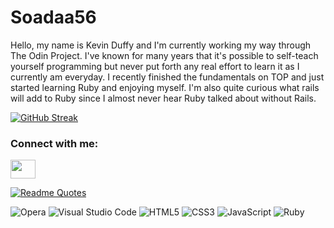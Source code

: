 # Soadaa56
Hello, my name is Kevin Duffy and I'm currently working my way through The Odin Project. I've known for many years that it's possible to self-teach yourself programming but never put forth any real effort to learn it as I currently am everyday. I recently finished the fundamentals on TOP and just started learning Ruby and enjoying myself. I'm also quite curious what rails will add to Ruby since I almost never hear Ruby talked about without Rails.


[![GitHub Streak](https://github-readme-streak-stats.herokuapp.com/?user=Soadaa56)](https://git.io/streak-stats)

<h3 align="left">Connect with me:</h3>
<p align="left">
<a href="https://twitter.com/Soadaa56" target="blank"><img align="center" src="https://cdn.jsdelivr.net/npm/simple-icons@3.0.1/icons/twitter.svg" alt="" height="30" width="40" /></a>
  
[![Readme Quotes](https://quotes-github-readme.vercel.app/api?type=horizontal&theme=algolia)](https://github.com/piyushsuthar/github-readme-quotes)


![Opera](https://img.shields.io/badge/Opera-FF1B2D?style=for-the-badge&logo=Opera&logoColor=white)
![Visual Studio Code](https://img.shields.io/badge/Visual%20Studio%20Code-0078d7.svg?style=for-the-badge&logo=visual-studio-code&logoColor=white)
![HTML5](https://img.shields.io/badge/html5-%23E34F26.svg?style=for-the-badge&logo=html5&logoColor=white)
![CSS3](https://img.shields.io/badge/css3-%231572B6.svg?style=for-the-badge&logo=css3&logoColor=white)
![JavaScript](https://img.shields.io/badge/javascript-%23323330.svg?style=for-the-badge&logo=javascript&logoColor=%23F7DF1E)
![Ruby](https://img.shields.io/badge/ruby-%23CC342D.svg?style=for-the-badge&logo=ruby&logoColor=white)
<!--- ![Rails](https://img.shields.io/badge/rails-%23CC0000.svg?style=for-the-badge&logo=ruby-on-rails&logoColor=white) --->
